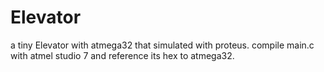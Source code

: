 # Elevator
a tiny Elevator with atmega32 that simulated with proteus.
compile main.c with atmel studio 7 and reference its hex to atmega32.
